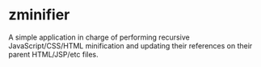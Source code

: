 zminifier
=========

A simple application in charge of performing recursive JavaScript/CSS/HTML minification and updating their references on their parent HTML/JSP/etc files.

